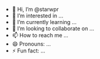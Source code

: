 - 👋 Hi, I’m @starwpr
- 👀 I’m interested in ...
- 🌱 I’m currently learning ...
- 💞️ I’m looking to collaborate on ...
- 📫 How to reach me ...
- 😄 Pronouns: ...
- ⚡ Fun fact: ...

<!---
starwpr/starwpr is a ✨ special ✨ repository because its `README.md` (this file) appears on your GitHub profile.
You can click the Preview link to take a look at your changes.
--->
